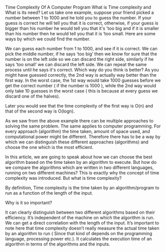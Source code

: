 Time Complexity Of A Computer Program
What is Time complexity and What is its need?
Let us take one example, suppose your friend picked a number between 1 to 1000 and he told you to guess the number. If your guess is correct he will tell you that it is correct, otherwise, if your guess is bigger than his number he would tell you that it's 'too big and if it is smaller than his number then he would tell you that it is ‘too small. Here are some ways by which we could find the number.

We can guess each number from 1 to 1000, and see if it is correct.
We can pick the middle number, if he says ‘too big’ then we know for sure that the number is on the left side so we can discard the right side, similarly if he says ‘too small’ we can discard the left side. We can repeat the same process until he says it's correct.
Which way do you think is better?
As you might have guessed correctly, the 2nd way is actually way better than the first way. In the worst case, the 1st way would take 1000 guesses before we get the correct number ( if the number is 1000 ), while the 2nd way would only take 10 guesses in the worst case ( this is because at every guess we discard one of the halves).

Later you would see that the time complexity of the first way is O(n) and that of the second way is O(logn).

As we saw from the above example there can be multiple approaches to solving the same problem. The same applies to computer programming. For every approach (algorithm) the time taken, amount of space used, and computational power might be different. Therefore there has to be a way by which we can distinguish these different approaches (algorithms) and choose the one which is the most efficient.

In this article, we are going to speak about how we can choose the best algorithm based on the time taken by an algorithm to execute. But how do we compare the algorithms which are written in two different languages, running on two different machines? This is exactly why the concept of time complexity was introduced. But what is time complexity?

By definition, Time complexity is the time taken by an algorithm/program to run as a function of the length of the input.

Why is it so important?

It can clearly distinguish between two different algorithms based on their efficiency.
It’s independent of the machine on which the algorithm is run.
We can get a direct correlation with the length of the input.
It’s important to note here that time complexity doesn’t really measure the actual time taken by an algorithm to run ( Since that kind of depends on the programming language, processing power etc.). It calculates the execution time of an algorithm in terms of the algorithms and the inputs.